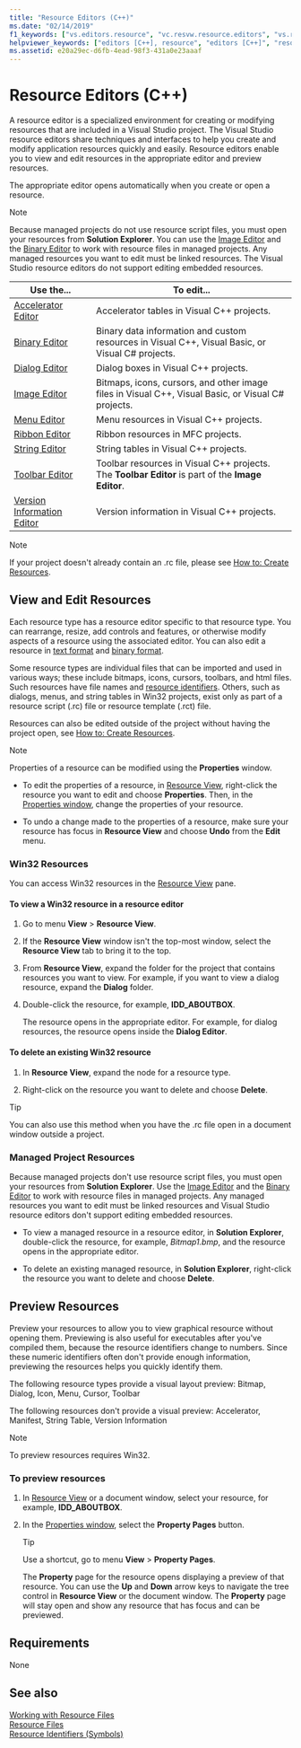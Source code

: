 ```yaml
---
title: "Resource Editors (C++)"
ms.date: "02/14/2019"
f1_keywords: ["vs.editors.resource", "vc.resvw.resource.editors", "vs.resvw.resource.editors", "vs.resourceview", "vc.resvw.resource.previewing", "vs.resvw.resource.previewing"]
helpviewer_keywords: ["editors [C++], resource", "editors [C++]", "resource editors", "Windows [C++], application resource editing", "resources [C++], viewing", "layouts, previewing resource", "resource editors [C++], viewing resources", ".rc files [C++], viewing resources", "resources [C++], editing", "properties [C++], resources", "resources [C++], properties"]
ms.assetid: e20a29ec-d6fb-4ead-98f3-431a0e23aaaf
---
```

# Resource Editors (C++)

A resource editor is a specialized environment for creating or modifying resources that are included in a Visual Studio project. The Visual Studio resource editors share techniques and interfaces to help you create and modify application resources quickly and easily. Resource editors enable you to view and edit resources in the appropriate editor and preview resources.

The appropriate editor opens automatically when you create or open a resource.

> [!NOTE]
> Because managed projects do not use resource script files, you must open your resources from **Solution Explorer**. You can use the [Image Editor](../windows/image-editor-for-icons.md) and the [Binary Editor](binary-editor.md) to work with resource files in managed projects. Any managed resources you want to edit must be linked resources. The Visual Studio resource editors do not support editing embedded resources.

|Use the...|To edit...|
|----------------|----------------|
|[Accelerator Editor](../windows/accelerator-editor.md)|Accelerator tables in Visual C++ projects.|
|[Binary Editor](binary-editor.md)|Binary data information and custom resources in Visual C++, Visual Basic, or Visual C# projects.|
|[Dialog Editor](../windows/dialog-editor.md)|Dialog boxes in Visual C++ projects.|
|[Image Editor](../windows/image-editor-for-icons.md)|Bitmaps, icons, cursors, and other image files in Visual C++, Visual Basic, or Visual C# projects.|
|[Menu Editor](../windows/menu-editor.md)|Menu resources in Visual C++ projects.|
|[Ribbon Editor](../mfc/ribbon-designer-mfc.md)|Ribbon resources in MFC projects.|
|[String Editor](../windows/string-editor.md)|String tables in Visual C++ projects.|
|[Toolbar Editor](../windows/toolbar-editor.md)|Toolbar resources in Visual C++ projects. The **Toolbar Editor** is part of the **Image Editor**.|
|[Version Information Editor](../windows/version-information-editor.md)|Version information in Visual C++ projects.|

> [!NOTE]
> If your project doesn't already contain an .rc file, please see [How to: Create Resources](../windows/how-to-create-a-resource-script-file.md).

## View and Edit Resources

Each resource type has a resource editor specific to that resource type. You can rearrange, resize, add controls and features, or otherwise modify aspects of a resource using the associated editor. You can also edit a resource in [text format](../windows/how-to-open-a-resource-script-file-in-text-format.md) and [binary format](../windows/opening-a-resource-for-binary-editing.md).

Some resource types are individual files that can be imported and used in various ways; these include bitmaps, icons, cursors, toolbars, and html files. Such resources have file names and [resource identifiers](../windows/symbols-resource-identifiers.md). Others, such as dialogs, menus, and string tables in Win32 projects, exist only as part of a resource script (.rc) file or resource template (.rct) file.

Resources can also be edited outside of the project without having the project open, see [How to: Create Resources](../windows/how-to-open-a-resource-script-file-outside-of-a-project-standalone.md).

> [!NOTE]
> Properties of a resource can be modified using the **Properties** window.

- To edit the properties of a resource, in [Resource View](/windows/how-to-create-a-resource-script-file#create-resources), right-click the resource you want to edit and choose **Properties**.  Then, in the [Properties window](/visualstudio/ide/reference/properties-window), change the properties of your resource.

- To undo a change made to the properties of a resource, make sure your resource has focus in **Resource View** and choose **Undo** from the **Edit** menu.

### Win32 Resources

You can access Win32 resources in the [Resource View](/windows/how-to-create-a-resource-script-file#create-resources) pane.

#### To view a Win32 resource in a resource editor

1. Go to menu **View** > **Resource View**.

1. If the **Resource View** window isn't the top-most window, select the **Resource View** tab to bring it to the top.

1. From **Resource View**, expand the folder for the project that contains resources you want to view. For example, if you want to view a dialog resource, expand the **Dialog** folder.

1. Double-click the resource, for example, **IDD_ABOUTBOX**.

   The resource opens in the appropriate editor. For example, for dialog resources, the resource opens inside the **Dialog Editor**.

#### To delete an existing Win32 resource

1. In **Resource View**, expand the node for a resource type.

1. Right-click on the resource you want to delete and choose **Delete**.

> [!TIP]
> You can also use this method when you have the .rc file open in a document window outside a project.

### Managed Project Resources

Because managed projects don't use resource script files, you must open your resources from **Solution Explorer**. Use the [Image Editor](../windows/image-editor-for-icons.md) and the [Binary Editor](binary-editor.md) to work with resource files in managed projects. Any managed resources you want to edit must be linked resources and Visual Studio resource editors don't support editing embedded resources.

- To view a managed resource in a resource editor, in **Solution Explorer**, double-click the resource, for example, *Bitmap1.bmp*, and the resource opens in the appropriate editor.

- To delete an existing managed resource, in **Solution Explorer**, right-click the resource you want to delete and choose **Delete**.

## Preview Resources

Preview your resources to allow you to view graphical resource without opening them. Previewing is also useful for executables after you've compiled them, because the resource identifiers change to numbers. Since these numeric identifiers often don't provide enough information, previewing the resources helps you quickly identify them.

The following resource types provide a visual layout preview: Bitmap, Dialog, Icon, Menu, Cursor, Toolbar

The following resources don't provide a visual preview: Accelerator, Manifest, String Table, Version Information

> [!NOTE]
> To preview resources requires Win32.

### To preview resources

1. In [Resource View](/windows/how-to-create-a-resource-script-file#create-resources) or a document window, select your resource, for example, **IDD_ABOUTBOX**.

1. In the [Properties window](/visualstudio/ide/reference/properties-window), select the **Property Pages** button.

   > [!TIP]
   > Use a shortcut, go to menu **View** > **Property Pages**.

   The **Property** page for the resource opens displaying a preview of that resource. You can use the **Up** and **Down** arrow keys to navigate the tree control in **Resource View** or the document window. The **Property** page will stay open and show any resource that has focus and can be previewed.

## Requirements

None

## See also

[Working with Resource Files](../windows/working-with-resource-files.md)<br/>
[Resource Files](../windows/resource-files-visual-studio.md)<br/>
[Resource Identifiers (Symbols)](../windows/symbols-resource-identifiers.md)<br/>
